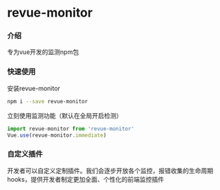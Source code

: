 <!--
 * @Author: arvin(王德江)
 * @Date: 2022-08-22 22:45:14
 * @LastEditors: arvin(王德江)
 * @LastEditTime: 2022-08-22 22:57:07
 * @Description: 
-->
# revue-monitor

### 介绍
专为vue开发的监测npm包


### 快速使用

安装revue-monitor
```bash
npm i --save revue-monitor

```
立刻使用监测功能（默认在全局开启检测）
```js
import revue-monitor from 'revue-monitor'
Vue.use(revue-monitor.immediate)
```

### 自定义插件
开发者可以自定义定制插件。我们会逐步开放各个监控，报错收集的生命周期hooks，提供开发者制定更加全面、个性化的前端监控插件


